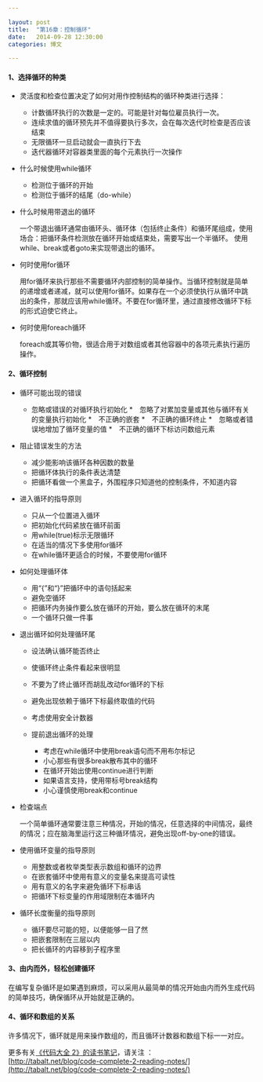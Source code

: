 ```yaml
---

layout: post
title:  "第16章：控制循环"
date:   2014-09-28 12:30:00
categories: 博文

---
```



#### 1、选择循环的种类

* 灵活度和检查位置决定了如何对用作控制结构的循环种类进行选择：


	* 计数循环执行的次数是一定的。可能是针对每位雇员执行一次。
	* 连续求值的循环预先并不值得要执行多次，会在每次迭代时检查是否应该结束
	* 无限循环一旦启动就会一直执行下去
	* 迭代器循环对容器类里面的每个元素执行一次操作
	

* 什么时候使用while循环

	* 检测位于循环的开始
	* 检测位于循环的结尾（do-while）

* 什么时候用带退出的循环

	一个带退出循环通常由循环头、循环体（包括终止条件）和循环尾组成，使用场合：把循环条件检测放在循环开始或结束处，需要写出一个半循环。	使用while、break或者goto来实现带退出的循环。

* 何时使用for循环
	
	用for循环来执行那些不需要循环内部控制的简单操作。当循环控制就是简单的递增或者递减，就可以使用for循环。如果存在一个必须使执行从循环中跳出的条件，那就应该用while循环。不要在for循环里，通过直接修改循环下标的形式迫使它终止。

* 何时使用foreach循环

	foreach或其等价物，很适合用于对数组或者其他容器中的各项元素执行遍历操作。


#### 2、循环控制

* 循环可能出现的错误

	* 忽略或错误的对循环执行初始化
	*　忽略了对累加变量或其他与循环有关的变量执行初始化
	*　不正确的嵌套
	*　不正确的循环终止
	*　忽略或者错误地增加了循环变量的值
	*　不正确的循环下标访问数组元素

* 阻止错误发生的方法

	* 减少能影响该循环各种因数的数量
	* 把循环体执行的条件表达清楚
	* 把循环看做一个黑盒子，外围程序只知道他的控制条件，不知道内容

* 进入循环的指导原则

	* 只从一个位置进入循环
	* 把初始化代码紧放在循环前面
	* 用while(true)标示无限循环
	* 在适当的情况下多使用for循环
	* 在while循环更适合的时候，不要使用for循环

* 如何处理循环体

	* 用“{”和“}”把循环中的语句括起来
	* 避免空循环
	* 把循环内务操作要么放在循环的开始，要么放在循环的末尾
	* 一个循环只做一件事

* 退出循环如何处理循环尾

	* 设法确认循环能否终止
	* 使循环终止条件看起来很明显
	* 不要为了终止循环而胡乱改动for循环的下标
	* 避免出现依赖于循环下标最终取值的代码
	* 考虑使用安全计数器
	* 提前退出循环的处理

		* 考虑在while循环中使用break语句而不用布尔标记
		* 小心那些有很多break散布其中的循环
		* 在循环开始出使用continue进行判断
		* 如果语言支持，使用带标号break结构
		* 小心谨慎使用break和continue

* 检查端点

	一个简单循环通常要注意三种情况，开始的情况，任意选择的中间情况，最终的情况；应在脑海里运行这三种循环情况，避免出现off-by-one的错误。

* 使用循环变量的指导原则

	* 用整数或者枚举类型表示数组和循环的边界
	* 在嵌套循环中使用有意义的变量名来提高可读性
	* 用有意义的名字来避免循环下标串话
	* 把循环下标变量的作用域限制在本循环内

* 循环长度衡量的指导原则

	* 循环要尽可能的短，以便能够一目了然
	* 把嵌套限制在三层以内
	* 把长循环的内容移到子程序里


#### 3、由内而外，轻松创建循环

在编写复杂循环是如果遇到麻烦，可以采用从最简单的情况开始由内而外生成代码的简单技巧，确保循环从开始就是正确的。


#### 4、循环和数组的关系

许多情况下，循环就是用来操作数组的，而且循环计数器和数组下标一一对应。
	 



更多有关[《代码大全 2》的读书笔记](http://tabalt.net/blog/code-complete-2-reading-notes/)，请关注 ：  
[http://tabalt.net/blog/code-complete-2-reading-notes/](http://tabalt.net/blog/code-complete-2-reading-notes/)





